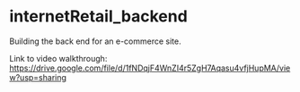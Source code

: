 # internetRetail_backend
 Building the back end for an e-commerce site.

Link to video walkthrough: https://drive.google.com/file/d/1fNDqjF4WnZI4r5ZgH7Aqasu4vfjHupMA/view?usp=sharing